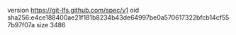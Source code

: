 version https://git-lfs.github.com/spec/v1
oid sha256:e4ce188400ae21f181b8234b43de64997be0a570617322bfcb14cf557b97f07a
size 3486

